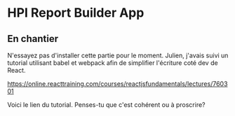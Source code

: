# HPI Report Builder App

## En chantier

N'essayez pas d'installer cette partie pour le moment. 
Julien, j'avais suivi un tutorial utilisant babel et webpack afin de simplifier l'écriture coté dev de React.

https://online.reacttraining.com/courses/reactjsfundamentals/lectures/760301

Voici le lien du tutorial. Penses-tu que c'est cohérent ou à proscrire?